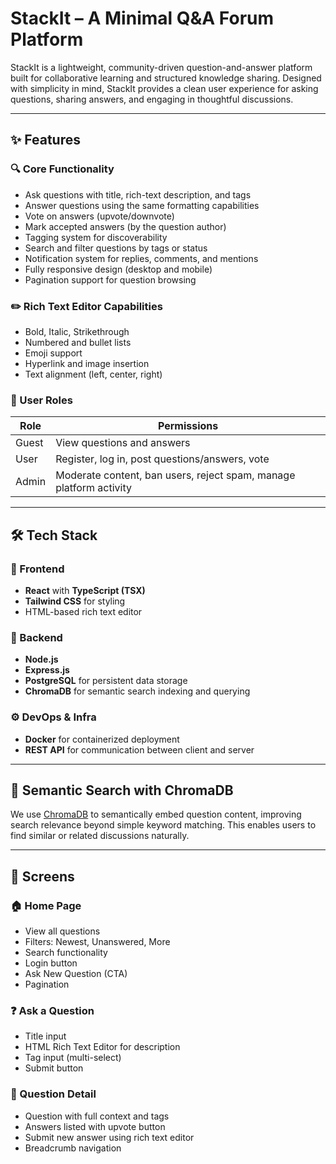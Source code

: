 # StackIt – A Minimal Q&A Forum Platform

StackIt is a lightweight, community-driven question-and-answer platform built for collaborative learning and structured knowledge sharing. Designed with simplicity in mind, StackIt provides a clean user experience for asking questions, sharing answers, and engaging in thoughtful discussions.

---

## ✨ Features

### 🔍 Core Functionality
- Ask questions with title, rich-text description, and tags
- Answer questions using the same formatting capabilities
- Vote on answers (upvote/downvote)
- Mark accepted answers (by the question author)
- Tagging system for discoverability
- Search and filter questions by tags or status
- Notification system for replies, comments, and mentions
- Fully responsive design (desktop and mobile)
- Pagination support for question browsing

### ✏️ Rich Text Editor Capabilities
- Bold, Italic, Strikethrough
- Numbered and bullet lists
- Emoji support
- Hyperlink and image insertion
- Text alignment (left, center, right)

### 👤 User Roles
| Role  | Permissions |
|-------|-------------|
| Guest | View questions and answers |
| User  | Register, log in, post questions/answers, vote |
| Admin | Moderate content, ban users, reject spam, manage platform activity |

---

## 🛠️ Tech Stack

### 🧩 Frontend
- **React** with **TypeScript (TSX)**
- **Tailwind CSS** for styling
- HTML-based rich text editor

### 🧩 Backend
- **Node.js**
- **Express.js**
- **PostgreSQL** for persistent data storage
- **ChromaDB** for semantic search indexing and querying

### ⚙️ DevOps & Infra
- **Docker** for containerized deployment
- **REST API** for communication between client and server

---

## 🧠 Semantic Search with ChromaDB

We use [ChromaDB](https://www.trychroma.com/) to semantically embed question content, improving search relevance beyond simple keyword matching. This enables users to find similar or related discussions naturally.

---

## 📸 Screens

### 🏠 Home Page
- View all questions
- Filters: Newest, Unanswered, More
- Search functionality
- Login button
- Ask New Question (CTA)
- Pagination

### ❓ Ask a Question
- Title input
- HTML Rich Text Editor for description
- Tag input (multi-select)
- Submit button

### 🧵 Question Detail
- Question with full context and tags
- Answers listed with upvote button
- Submit new answer using rich text editor
- Breadcrumb navigation
